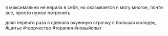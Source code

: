 я максимально не верила в себя, но оказывается я могу многое, почти все, просто нужно потренить

дляя первого раза я сделала охуенную строчку я большая молодец
#шитье #творчество #терапия #новыйопыт 